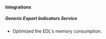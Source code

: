 
#### Integrations
##### Generic Export Indicators Service
- Optimized the EDL's memory consumption.
